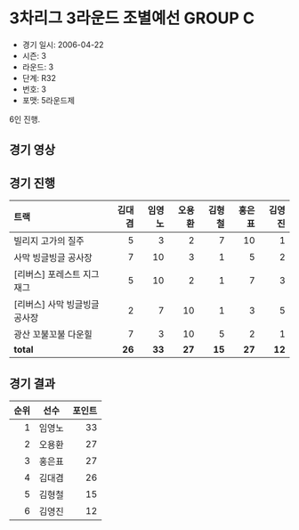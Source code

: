 # 3차리그 3라운드 조별예선 GROUP C

- 경기 일시: 2006-04-22
- 시즌: 3
- 라운드: 3
- 단계: R32
- 번호: 3
- 포맷: 5라운드제



6인 진행.

## 경기 영상
## 경기 진행

| 트랙 | 김대겸 | 임영노 | 오용환 | 김형철 | 홍은표 | 김영진 |
|:---|---:|---:|---:|---:|---:|---:|
| 빌리지 고가의 질주 | 5 | 3 | 2 | 7 | 10 | 1 |
| 사막 빙글빙글 공사장 | 7 | 10 | 3 | 1 | 5 | 2 |
| [리버스] 포레스트 지그재그 | 5 | 10 | 2 | 1 | 7 | 3 |
| [리버스] 사막 빙글빙글 공사장 | 2 | 7 | 10 | 1 | 3 | 5 |
| 광산 꼬불꼬불 다운힐 | 7 | 3 | 10 | 5 | 2 | 1 |
| __total__ | __26__ | __33__ | __27__ | __15__ | __27__ | __12__ |




## 경기 결과

| 순위 | 선수 | 포인트 |
|---:|:---:|---:|
| 1 | 임영노 | 33 |
| 2 | 오용환 | 27 |
| 3 | 홍은표 | 27 |
| 4 | 김대겸 | 26 |
| 5 | 김형철 | 15 |
| 6 | 김영진 | 12 |

